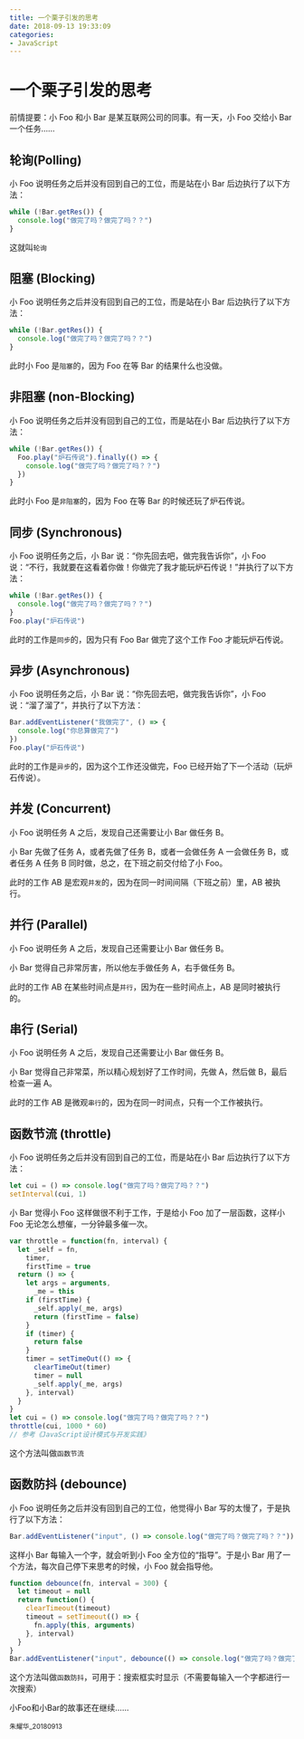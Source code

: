 ```yaml
---
title: 一个栗子引发的思考
date: 2018-09-13 19:33:09
categories:
- JavaScript
---
```


# 一个栗子引发的思考

前情提要：小 Foo 和小 Bar 是某互联网公司的同事。有一天，小 Foo 交给小 Bar 一个任务……

## 轮询(Polling)

小 Foo 说明任务之后并没有回到自己的工位，而是站在小 Bar 后边执行了以下方法：

```javascript
while (!Bar.getRes()) {
  console.log("做完了吗？做完了吗？？")
}
```

这就叫`轮询`

## 阻塞 (Blocking)

小 Foo 说明任务之后并没有回到自己的工位，而是站在小 Bar 后边执行了以下方法：

```javascript
while (!Bar.getRes()) {
  console.log("做完了吗？做完了吗？？")
}
```

此时小 Foo 是`阻塞`的，因为 Foo 在等 Bar 的结果什么也没做。

## 非阻塞 (non-Blocking)

小 Foo 说明任务之后并没有回到自己的工位，而是站在小 Bar 后边执行了以下方法：

```javascript
while (!Bar.getRes()) {
  Foo.play("炉石传说").finally(() => {
    console.log("做完了吗？做完了吗？？")
  })
}
```

此时小 Foo 是`非阻塞`的，因为 Foo 在等 Bar 的时候还玩了炉石传说。

## 同步 (Synchronous)

小 Foo 说明任务之后，小 Bar 说：“你先回去吧，做完我告诉你”，小 Foo 说：“不行，我就要在这看着你做！你做完了我才能玩炉石传说！”并执行了以下方法：

```javascript
while (!Bar.getRes()) {
  console.log("做完了吗？做完了吗？？")
}
Foo.play("炉石传说")
```

此时的工作是`同步`的，因为只有 Foo Bar 做完了这个工作 Foo 才能玩炉石传说。

## 异步 (Asynchronous)

小 Foo 说明任务之后，小 Bar 说：“你先回去吧，做完我告诉你”，小 Foo 说：“溜了溜了”，并执行了以下方法：

```javascript
Bar.addEventListener("我做完了", () => {
  console.log("你总算做完了")
})
Foo.play("炉石传说")
```

此时的工作是`异步`的，因为这个工作还没做完，Foo 已经开始了下一个活动（玩炉石传说）。

## 并发 (Concurrent)

小 Foo 说明任务 A 之后，发现自己还需要让小 Bar 做任务 B。

小 Bar 先做了任务 A，或者先做了任务 B，或者一会做任务 A 一会做任务 B，或者任务 A 任务 B 同时做，总之，在下班之前交付给了小 Foo。

此时的工作 AB 是宏观`并发`的，因为在同一时间间隔（下班之前）里，AB 被执行。

## 并行 (Parallel)

小 Foo 说明任务 A 之后，发现自己还需要让小 Bar 做任务 B。

小 Bar 觉得自己非常厉害，所以他左手做任务 A，右手做任务 B。

此时的工作 AB 在某些时间点是`并行`，因为在一些时间点上，AB 是同时被执行的。

## 串行 (Serial)

小 Foo 说明任务 A 之后，发现自己还需要让小 Bar 做任务 B。

小 Bar 觉得自己非常菜，所以精心规划好了工作时间，先做 A，然后做 B，最后检查一遍 A。

此时的工作 AB 是微观`串行`的，因为在同一时间点，只有一个工作被执行。

## 函数节流 (throttle)

小 Foo 说明任务之后并没有回到自己的工位，而是站在小 Bar 后边执行了以下方法：

```javascript
let cui = () => console.log("做完了吗？做完了吗？？")
setInterval(cui, 1)
```

小 Bar 觉得小 Foo 这样做很不利于工作，于是给小 Foo 加了一层函数，这样小 Foo 无论怎么想催，一分钟最多催一次。

```javascript
var throttle = function(fn, interval) {
  let _self = fn,
    timer,
    firstTime = true
  return () => {
    let args = arguments,
      _me = this
    if (firstTime) {
      _self.apply(_me, args)
      return (firstTime = false)
    }
    if (timer) {
      return false
    }
    timer = setTimeOut(() => {
      clearTimeOut(timer)
      timer = null
      _self.apply(_me, args)
    }, interval)
  }
}
let cui = () => console.log("做完了吗？做完了吗？？")
throttle(cui, 1000 * 60)
// 参考《JavaScript设计模式与开发实践》
```

这个方法叫做`函数节流`

## 函数防抖 (debounce)

小 Foo 说明任务之后并没有回到自己的工位，他觉得小 Bar 写的太慢了，于是执行了以下方法：

```javascript
Bar.addEventListener("input", () => console.log("做完了吗？做完了吗？？"))
```

这样小 Bar 每输入一个字，就会听到小 Foo 全方位的“指导”。于是小 Bar 用了一个方法，每次自己停下来思考的时候，小 Foo 就会指导他。

```javascript
function debounce(fn, interval = 300) {
  let timeout = null
  return function() {
    clearTimeout(timeout)
    timeout = setTimeout(() => {
      fn.apply(this, arguments)
    }, interval)
  }
}
Bar.addEventListener("input", debounce(() => console.log("做完了吗？做完了吗？？"), 1000))
```

这个方法叫做`函数防抖`，可用于：搜索框实时显示（不需要每输入一个字都进行一次搜索）

小Foo和小Bar的故事还在继续……

<small>朱耀华_20180913</small>

